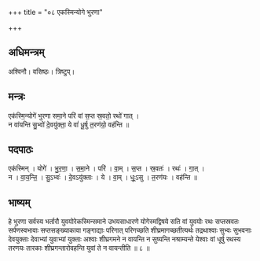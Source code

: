 +++
title = "०८ एकस्मिन्योगे भुरणा"

+++
## अधिमन्त्रम्
अश्विनौ। वसिष्ठः। त्रिष्टुप्।

## मन्त्रः
एक॑स्मि॒न्योगे॑ भुरणा समा॒ने परि॑ वां स॒प्त स्र॒वतो॒ रथो॑ गात् ।  
न वा॑यन्ति सु॒भ्वो॑ दे॒वयु॑क्ता॒ ये वां॑ धू॒र्षु त॒रण॑यो॒ वह॑न्ति ॥

## पदपाठः
एक॑स्मिन् । योगे॑ । भु॒र॒णा॒ । स॒मा॒ने । परि॑ । वा॒म् । स॒प्त । स्र॒वतः॑ । रथः॑ । गा॒त् ।  
न । वा॒य॒न्ति॒ । सु॒ऽभ्वः॑ । दे॒वऽयु॑क्ताः । ये । वा॒म् । धूः॒ऽसु । त॒रण॑यः । वह॑न्ति ॥

## भाष्यम्
हे भुरणा सर्वस्य भर्तारौ युवयोरेकस्मिन्समाने उभयसाधारणे योगेस्मद्विषये सति वां युवयोः रथः सप्तस्रवतः सर्पणस्वभावाः सप्तसङ्ख्याकावा गङ्गाद्याः परिगात् परिगच्छति शीघ्रमागच्छतीत्यर्थः तद्रथाश्वाः सुभ्वः सुभवनाः देवयुक्ताः देवाभ्यां युवाभ्यां युक्ताः अश्वाः शीघ्रगमने न वायन्ति न सुष्यन्ति नश्राम्यन्ते येश्वाः वां धूर्षु रथस्य तरणयः तारकाः शीघ्रगन्तारोवहन्ति युवां ते न वायन्तीति ॥ ८ ॥
